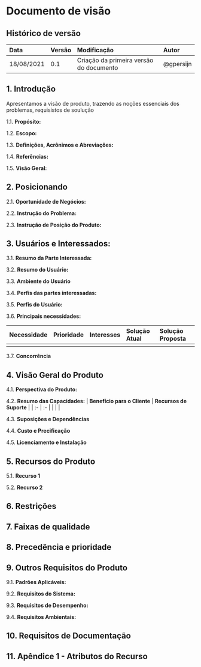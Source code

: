 # Documento de visão

## Histórico de versão
| Data | Versão | Modificação | Autor |
| :- | :- | :- | :- |
| 18/08/2021 | 0.1 | Criação da primeira versão do documento | @gpersijn |

## 1. Introdução 
Apresentamos a visão de produto, trazendo as noções essenciais dos problemas, requisistos de soulução

1.1. **Propósito:**
<!--Determina o propósito deste documento de visão.-->
1.2. **Escopo:**
<!--Descreve brevemente o escopo deste documento de visão, incluindo a quais programas, projetos, aplicativos e processos de negócios o documento está associado. Inclui qualquer outra coisa que este documento afete ou influencie.-->
1.3. **Definições, Acrônimos e Abreviações:**
<!-- Essas informações podem ser fornecidas por referência ao glossário do projeto, que pode ser desenvolvido online no repositório do RM.-->
1.4. **Referências:**
<!-- Lista todos os documentos aos quais o documento de visão faz referência. Identifique cada documento por título, número de relatório (se aplicável), data e organização de publicação-->
1.5. **Visão Geral:**
<!--Descreve conteúdo e organização-->

## 2. Posicionando


2.1. **Oportunidade de Negócios:**

2.2. **Instrução do Problema:**
<!-- O problema de (descreva o problema) afeta (as partes interessadas afetadas pelo problema). O impacto do problema é (qual é o impacto do problema). Uma solução bem sucedida incluiria (lista alguns principais benefícios de uma solução bem sucedida). -->
2.3. **Instrução de Posição do Produto:**
<!-- Para o (cliente alvo) quem (instrução da necessidade ou oportunidade). O (nome do produto) é uma (categoria do produto) que (instrução do principal benefício, isto é, o motivo convincente para comprar). De outro modo (principal alternativa competitiva), nosso produto (instrução da principal diferenciação). -->

## 3. Usuários e Interessados:
<!-- Você deve também identificar os usuários do sistema e assegurar que a comunidade das partes interessadas os represente adequadamente. --> 
<!--  identifica os principais problemas que as partes interessadas e os usuários consideram que a solução proposta deva tratar. Esta seção não descreve as solicitações ou requisitos específicos. -->
3.1. **Resumo da Parte Interessada:**
<!--  
- Nome: Nome do tipo da parte interessada.
- Representa: Descreve brevemente quais pessoas, equipes ou organizações esse tipo de parte interessada representa.
- Função: Descreve brevemente a função que esse tipo de parte interessada desempenha no esforço de desenvolvimento.
-->

3.2. **Resumo do Usuário:**
<!--  
- Nome: Nome do tipo de usuário.
- Descrição: Descreve brevemente o relacionamento desse tipo de usuário com o sistema que está em desenvolvimento.
- Parte Interessada: Lista qual tipo de parte interessada representa esse tipo de usuário.
-->

3.3. **Ambiente do Usuário**
<!-- 
- Quantas pessoas estão envolvidas na conclusão da tarefa? Está sendo alterado?
- Quanto tempo leva um loop de tarefa? Quanto tempo os usuários gastam em cada atividade? Está sendo alterado?
- Quais restrições de ambiente exclusivas afetam o projeto? Por exemplo, os usuários requerem dispositivos remotos, trabalham externamente ou trabalham durante as viagens?
- Quais plataformas de sistema estão em uso atualmente? Existem plataformas futuras planejadas?
- Que outros aplicativos estão em uso? Seu aplicativo precisa se integrar a eles?
-->

3.4. **Perfis das partes interessadas:**
<!-- 
- Descrição: Descreve brevemente o tipo de parte interessada.
- Tipo: qualidade de conhecimento da parte interessada, como "guru", "especialista de negócios" ou "usuário informal." Essa designação pode sugerir a experiência técnica e o grau de sofisticação.
- Responsabilidades: Lista as principais responsabilidades da parte interessada no sistema em desenvolvimento; lista seus interesses como uma parte interessada.
- Critérios de Sucesso: Determina como a parte interessada define o sucesso. Como a parte interessada é recompensada?
- Envolvimento - Descreve como a parte interessada está envolvida no projeto. Onde possível, relate o envolvimento nas funções do processo; por exemplo, uma parte interessada pode ser um revisor de requisitos.
- Entregas: Identifica as entregas adicionais que a parte interessada requer. Esses itens podem ser entregas do projeto ou saída a partir do sistema em desenvolvimento.
- Comentários ou Problemas: Determina os problemas que interferem com o sucesso e quaisquer outras informações relevantes.
-->

3.5. **Perfis do Usuário:**
<!-- 
- Representante: Indica quem representa o usuário para o projeto. (Essa informação será opcional se estiver documentada em algum outro lugar.) Esse representante, geralmente refere-se à parte interessada que representa o conjunto de usuários; por exemplo, Parte Interessada: Parte Interessada1.
- Descrição: Descreve brevemente o tipo de usuário.
- Tipo: qualidade de conhecimento do usuário, como "guru" ou "usuário informal". Essa designação pode sugerir a experiência técnica e o grau de sofisticação.
Responsabilidades: Lista as principais responsabilidades do usuário com respeito ao sistema; por exemplo, determina quem captura os detalhes do cliente, produz relatórios e coordena trabalho, etc.
- Critérios de Sucesso: Determina como o usuário define o sucesso. Como o usuário é recompensado?
- Envolvimento: Descreve como o usuário está envolvido no projeto. Onde possível, relate o envolvimento nas funções do processo; por exemplo, uma parte interessada pode ser um revisor de requisitos.
- Entregas: Identifica as entregas que o usuário produz e para quem.
- Comentários ou Problemas: Determina os problemas que interferem com o sucesso e quaisquer outras informações relevantes. Descreve as tendências que tornam a tarefa do usuário mais fácil ou mais difícil.
-->

3.6. **Principais necessidades:**
<!-- 
- Quais são os motivos para esse problema?
- Como o problema é resolvido agora?
- Quais soluções a parte interessada deseja? 
-->

| **Necessidade** | **Prioridade** | **Interesses** | **Solução Atual** | **Solução Proposta** |
| :- | :- | :- | :- | :- |
|  |  |  |  |  |

3.7. **Concorrência**

## 4. Visão Geral do Produto

4.1. **Perspectiva do Produto:**
<!-- Se o produto for independente e totalmente autocontido, indique-o aqui. Se o produto for um componente de um sistema maior, relacione como esses sistemas interagem -->

4.2. **Resumo das Capacidades:**
| **Benefício para o Cliente** | **Recursos de Suporte** |
| :- | :- |
|  |  |

4.3. **Suposições e Dependências**
<!-- Princípios do projeto e do produto que, se modificados, irão modificar o doc de visão. -->

4.4. **Custo e Precificação**
<!--  podem ser material para o sucesso dos projetos, ou irrelevantes, dependendo da natureza do aplicativo. -->

4.5. **Licenciamento e Instalação**

## 5. Recursos do Produto
<!-- Lista e descreve brevemente os recursos do produto. Os recursos são capacidades de alto nível do sistema que são necessários para entregar benefícios aos usuários. -->
<!-- Em toda esta seção, torne cada recurso relevante para usuários, operadores ou outros sistemas externos. Inclua uma descrição de funções e problemas de usabilidade que devem ser tratados. As seguintes diretrizes se aplicam:
Evite design. Mantenha as descrições do recurso em um nível geral. Foque nas capacidades necessárias e por que (não como) elas devem ser implementadas.
Designe todos os recursos como requisitos de um tipo de recurso específico para fácil referência e rastreamento. -->

5.1. **Recurso 1**

5.2. **Recurso 2**

## 6. Restrições
<!-- Observe todas as restrições de design, restrições externas, como requisitos operacionais ou regulamentares) ou outras dependências. -->

## 7. Faixas de qualidade 
<!-- Requisitos não funcionais -->
<!-- Defina as faixas de qualidade para desempenho, robustez, tolerância a falhas, usabilidade e características similares que o conjunto de recursos não descreve. -->

## 8. Precedência e prioridade

## 9. Outros Requisitos do Produto
9.1. **Padrões Aplicáveis:**
<!--  Padrões que o produto deve estar em conformidade. Ex.: Iso, Acreditação, UNIX... -->

9.2. **Requisitos do Sistema:**
<!-- SO suportados, Plataformas, configurações, memória, dispositivos ... -->

9.3. **Requisitos de Desempenho:**
<!-- Itens como fatores de carga do usuário, largura de banda ou capacidade de comunicação, rendimento, exatidão, confiabilidade ou tempos de resposta  -->

9.4. **Requisitos Ambientais:**
<!-- Condições de uso, ambiente do usuário, disponibilidade do recurso, problemas de manutenção, manipulação de erros e recuperação. -->

## 10. Requisitos de Documentação
<!-- Documentos necessários para o produto. Ex: README, Guias de Uso, Guias de Instalação... -->

## 11. Apêndice 1 - Atributos do Recurso
